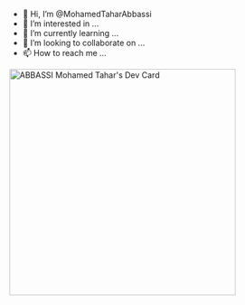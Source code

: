 - 👋 Hi, I’m @MohamedTaharAbbassi
- 👀 I’m interested in ...
- 🌱 I’m currently learning ...
- 💞️ I’m looking to collaborate on ...
- 📫 How to reach me ...

<!---
MohamedTaharAbbassi/MohamedTaharAbbassi is a ✨ special ✨ repository because its `README.md` (this file) appears on your GitHub profile.
You can click the Preview link to take a look at your changes.
--->
<a href="https://app.daily.dev/AbbassiMedTaher"><img src="https://api.daily.dev/devcards/6553e381847b4d6c961433fc0fe5b726.png?r=hdi" width="400" alt="ABBASSI Mohamed Tahar's Dev Card"/></a>
